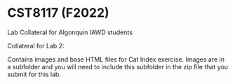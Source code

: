 # CST8117 (F2022)
Lab Collateral for Algonquin IAWD students

Collateral for Lab 2:

Contains images and base HTML files for Cat Index exercise.
Images are in a subfolder and you will need to include this subfolder
in the zip file that you submit for this lab. 
